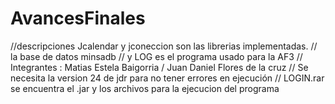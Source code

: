 # AvancesFinales  



//descripciones Jcalendar y jconeccion son las librerias implementadas. 
// la base de datos minsadb
// y LOG es el programa usado para la AF3
// Integrantes : Matias Estela Baigorria / Juan Daniel Flores de la cruz
// Se necesita la version 24 de jdr para no tener errores en ejecución
// LOGIN.rar se encuentra el .jar y los archivos para la ejecucion del programa
